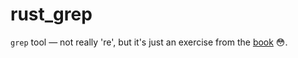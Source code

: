 # rust_grep
`grep` tool — not really 're', but it's just an exercise from the [book](https://doc.rust-lang.org/book/) 😳.
